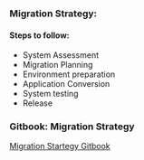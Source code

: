 ### Migration Strategy:
#### Steps to follow:
- System Assessment
- Migration Planning
- Environment preparation
- Application Conversion
- System testing
- Release

### Gitbook: Migration Strategy
[Migration Startegy Gitbook](https://akshay-gitbook.gitbook.io/migration-strategy/)

